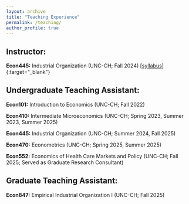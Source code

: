 ```yaml
---
layout: archive
title: "Teaching Experience"
permalink: /teaching/
author_profile: true
---
```


## Instructor:

**Econ445:** Industrial Organization (UNC-CH; Fall 2024) [[syllabus]](/files/capron_econ445_syllabus.pdf){:target="_blank"}

## Undergraduate Teaching Assistant:

**Econ101:** Introduction to Economics (UNC-CH; Fall 2022)

**Econ410:** Intermediate Microeconomics (UNC-CH; Spring 2023, Summer 2023, Summer 2025)

**Econ445:** Industrial Organization (UNC-CH; Summer 2024, Fall 2025)

**Econ470:** Econometrics (UNC-CH; Spring 2025, Summer 2025)

**Econ552:** Economics of Health Care Markets and Policy (UNC-CH; Fall 2025; Served as Graduate Research Consultant)

## Graduate Teaching Assistant:

**Econ847:** Empirical Industrial Organization I (UNC-CH; Fall 2025)
